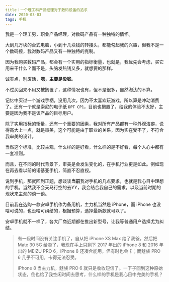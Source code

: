 ```yaml
---
title：一个理工科产品经理对于数码设备的追求
date: 2020-03-03
tags: 手机
---
```


我是一个理工男，职业产品经理，对数码产品有一种独特的情怀。

大到几万块的台式电脑，小到十几块钱的转接头，都能勾起我的兴趣，但我不是一个数码控，我对数码产品又有一种独特的克制。

因为我购买数码产品，都会有一个实用的指标衡量，也就是，我优先会考虑，买它用来干什么？而不是，头脑发热钱又多，就想要的那样。

诚实点，别废话，**嗯，主要是没钱**。

不过买回来不用又被搁置了，这种情况也有，但不是很多，自然淘汰的不算。

记忆中买过一个游戏手柄，没用几次，因为不太喜欢玩游戏，所以算是冲动消费了。还有一个就是索尼的电子纸 `DPT CP1`，目前也搁置了，给我的体验不太好，主要是因为我不是该产品的目标用户。

除了实用指标的衡量，还有一个重要的因素，我对所有产品都有一种外观洁癖，说得高大上一点，就是审美，这个可能是由于职业的关系，因为实在受不了，不符合我审美的设计。

当然这个标准，比较主观，什么样的是好看，什么样的是不好看，每个人心中都有一套准则。

而且，在不同的时代背景下，审美是会发生变化的，在手机行业更是如此。例如现在再去看以前的诺基亚手机，简直不忍直视。

说到手机，那就回到正题，想谈谈**当前**我对手机的几点要求，也就是我心目中理想的手机。当然我不会天马行空的去YY，我会结合我自己的需求，以及当前时期的现状来主观的谈一谈。

目前我在选购一款安卓手机作为备用机，主力机当然是 iPhone，而 iPhone 也没啥可说的，也没啥可纠结的，根据预算，选择最新款就可以了。

安卓手机就不一样了，各大厂商近期都在推出新型号，让我等普通用户选择尤为纠结。

> 有一段时间没有关注手机了，自从把 iPhone XS Max 给了我爸，然后把 Mate 30 5G 给卖了，我现在手上只剩下 2017 年出的 iPhone 8 和 2016 年出的 MEIZU PRO 6，iPhone 8 还凑合能用，但有时也会卡；而魅族 PRO 6 几乎不可用，卡得无法忍受。
>
> iPhone 8 当主力机，魅族 PRO 6 就只是收收短信了。一下子回到这种原始状态，倒也给了我空闲时间去思考，什么样的手机是我心目中完美的手机？

